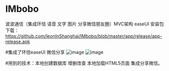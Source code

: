 # IMbobo
波波通信（集成环信 语音 文字 图片 分享微信朋友圈）MVC架构 easeUI  安装包下载： https://github.com/leonInShanghai/IMbobo/blob/master/app/release/app-release.apk

#集成了环信easeUI 微信分享
![image](https://github.com/leonInShanghai/IMbobo/blob/master/app/src/main/res/drawable-hdpi/first.gif?raw=true)
![image](https://github.com/leonInShanghai/IMbobo/blob/master/app/src/main/res/drawable-hdpi/second.gif?raw=true)

#用到的技术：本地创建数据库 增删改查  本地加载HTML5页面  集成分享微信。